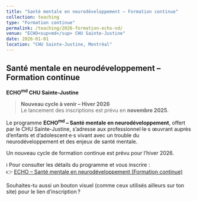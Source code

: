 ```yaml
---
title: "Santé mentale en neurodéveloppement – Formation continue"
collection: teaching
type: "Formation continue"
permalink: /teaching/2026-formation-echo-nd/
venue: "ECHO<sup>md</sup> CHU Sainte-Justine"
date: 2026-01-01
location: "CHU Sainte-Justine, Montréal"
---
```


## Santé mentale en neurodéveloppement – Formation continue  
**ECHO<sup>md</sup> CHU Sainte-Justine**

> **Nouveau cycle à venir – Hiver 2026**  
> Le lancement des inscriptions est prévu en **novembre 2025**.

Le programme **ECHO<sup>md</sup> – Santé mentale en neurodéveloppement**, offert par le CHU Sainte-Justine, s’adresse aux professionnel·le·s œuvrant auprès d’enfants et d’adolescent·e·s vivant avec un trouble du neurodéveloppement et des enjeux de santé mentale.

Un nouveau cycle de formation continue est prévu pour l’hiver 2026.

ℹ️ Pour consulter les détails du programme et vous inscrire :  
👉 [ECHO – Santé mentale en neurodéveloppement (Formation continue)](https://enseignement.chusj.org/fr/Formation-continue/TelementoratECHO/Sante-mentale-en-neurodeveloppement-(ouvert))

Souhaites-tu aussi un bouton visuel (comme ceux utilisés ailleurs sur ton site) pour le lien d’inscription ?